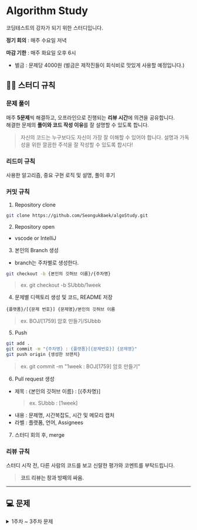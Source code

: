 # Algorithm Study
코딩테스트의 강자가 되기 위한 스터디입니다.

**정기 회의** : 매주 수요일 저녁

**마감 기한** : 매주 화요일 오후 6시
- 벌금 : 문제당 4000원 (벌금은 제작진들이 회식비로 맛있게 사용할 예정입니다.)

## 💁‍♂️ 스터디 규칙
### 문제 풀이
매주 **5문제**씩 해결하고, 오프라인으로 진행되는 **리뷰 시간**에 의견을 공유합니다.<br/>
해결한 문제의 **풀이와 코드 작성 이유**를 잘 설명할 수 있도록 합니다.

> 자신의 코드는 누구보다도 자신이 가장 잘 이해할 수 있어야 합니다.
설명과 가독성을 위한 깔끔한 주석을 잘 작성할 수 있도록 합시다!

### 리드미 규칙
사용한 알고리즘, 중요 구현 로직 및 설명, 풀이 후기

### 커밋 규칙
1. Repository clone
```bash
git clone https://github.com/SeongukBaek/algoStudy.git
```

2. Repository open
- vscode or IntelliJ

3. 본인의 Branch 생성
- branch는 주차별로 생성한다.

```bash
git checkout -b {본인의 깃허브 이름}/{주차명}
```
> ex. git checkout -b SUbbb/1week

4. 문제별 디렉토리 생성 및 코드, README 저장
```
{플랫폼}/[{문제 번호}] {문제명}/본인의 깃허브 이름
```
> ex. BOJ/[1759] 암호 만들기/SUbbb

5. Push
```bash
git add .
git commit -m "{주차명} : {플랫폼}[{문제번호}] {문제명}"
git push origin {생성한 브랜치}
```

> ex. git commit -m "1week : BOJ[1759] 암호 만들기"

6. Pull request 생성
- 제목 : {본인의 깃허브 이름} : [{주차명}]
  > ex. SUbbb : [1week]
- 내용 : 문제명, 시간복잡도, 시간 및 메모리 캡처
- 라벨 : 플랫폼, 언어, Assignees

7. 스터디 회의 후, merge

### 리뷰 규칙
스터디 시작 전, 다른 사람의 코드를 보고 신랄한 평가와 코멘트를 부탁드립니다.

> **코드 리뷰는 창과 방패의 싸움.**

---
## 💻 문제
<details><summary>1주차 ~ 3주차 문제</summary>

|주차|1|2|3|4|5|
|:---:|:---:|:---:|:---:|:---:|:---:|
|**1주차**<br> (01.25 ~ 01.31)|[부등호](https://www.acmicpc.net/problem/2529)|[암호 만들기](https://www.acmicpc.net/problem/1759)||
|**2주차**<br> (02.01 ~ 02.07)|[테트로미노](https://www.acmicpc.net/problem/14500)|[강의실 배정](https://www.acmicpc.net/problem/11000)|[눈 치우기](https://www.acmicpc.net/problem/26215)|[암호생성기](https://swexpertacademy.com/main/code/problem/problemDetail.do?problemLevel=3&contestProbId=AV14uWl6AF0CFAYD&categoryId=AV14uWl6AF0CFAYD&categoryType=CODE&problemTitle=&orderBy=RECOMMEND_COUNT&selectCodeLang=JAVA&select-1=3&pageSize=10&pageIndex=2)|[햄버거 다이어트](https://swexpertacademy.com/main/code/problem/problemDetail.do?problemLevel=3&contestProbId=AWT-lPB6dHUDFAVT&categoryId=AWT-lPB6dHUDFAVT&categoryType=CODE&problemTitle=&orderBy=RECOMMEND_COUNT&selectCodeLang=JAVA&select-1=3&pageSize=10&pageIndex=2)||
|**3주차**<br> (02.08 ~ 02.15)|[테트로미노](https://www.acmicpc.net/problem/14500)|[강의실 배정](https://www.acmicpc.net/problem/11000)|[눈 치우기](https://www.acmicpc.net/problem/26215)|[암호생성기](https://swexpertacademy.com/main/code/problem/problemDetail.do?problemLevel=3&contestProbId=AV14uWl6AF0CFAYD&categoryId=AV14uWl6AF0CFAYD&categoryType=CODE&problemTitle=&orderBy=RECOMMEND_COUNT&selectCodeLang=JAVA&select-1=3&pageSize=10&pageIndex=2)|[햄버거 다이어트](https://swexpertacademy.com/main/code/problem/problemDetail.do?problemLevel=3&contestProbId=AWT-lPB6dHUDFAVT&categoryId=AWT-lPB6dHUDFAVT&categoryType=CODE&problemTitle=&orderBy=RECOMMEND_COUNT&selectCodeLang=JAVA&select-1=3&pageSize=10&pageIndex=2)||

</details>
